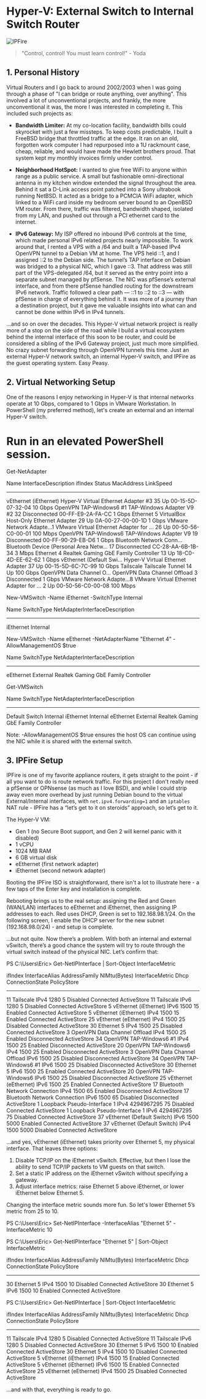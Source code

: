 # Hyper-V: External Switch to Internal Switch Router

![IPFire](images/ipfire.png)

> "Control, control! You must learn control!" - Yoda

## 1.  Personal History

Virtual Routers and I go back to around 2002/2003 when I was going through a phase of "I can bridge or route anything, over anything". This involved a lot of unconventional projects, and frankly, the more unconventional it was, the more I was interested in completing it. This included such projects as:

- **Bandwidth Limiter:** At my co-location facility, bandwidth bills could skyrocket with just a few missteps. To keep costs predictable, I built a FreeBSD bridge that throttled traffic at the edge. It ran on an old, forgotten work computer I had repurposed into a 1U rackmount case, cheap, reliable, and would have made the Hewlett brothers proud. That system kept my monthly invoices firmly under control.

- **Neighborhood HotSpot:** I wanted to give free WiFi to anyone within range as a public service. A small but fashionable omni-directional antenna in my kitchen window extended the signal throughout the area. Behind it sat a D-Link access point patched into a Sony ultrabook running NetBSD. It acted as a bridge to a PCMCIA WiFi adapter, which linked to a WiFi card inside my bedroom server bound to an OpenBSD VM router. From there, traffic was filtered, bandwidth shaped, isolated from my LAN, and pushed out through a PCI ethernet card to the internet.

- **IPv6 Gateway:** My ISP offered no inbound IPv6 controls at the time, which made personal IPv6 related projects nearly impossible. To work around that, I rented a VPS with a /64 and built a TAP-based IPv4 OpenVPN tunnel to a Debian VM at home. The VPS held ::1, and I assigned ::2 to the Debian side. The tunnel’s TAP interface on Debian was bridged to a physical NIC, which I gave ::3. That address was still part of the VPS-delegated /64, but it served as the entry point into a separate subnet managed by pfSense. The NIC was pfSense’s external interface, and from there pfSense handled routing for the downstream IPv6 network. Traffic followed a clear path — ::1 to ::2 to ::3 — with pfSense in charge of everything behind it. It was more of a journey than a destination project, but it gave me valuable insights into what can and cannot be done within IPv6 in IPv4 tunnels.

...and so on over the decades. This Hyper-V virtual network project is really more of a stop on the side of the road while I build a virtual ecosystem behind the internal interface of this soon to be router, and could be considered a sibling of the IPv6 Gateway project, just much more simplified. No crazy subnet forwarding through OpenVPN tunnels this time. Just an external Hyper-V network switch, an internal Hyper-V switch, and IPFire as the guest operating system. Easy Peasy.


## 2. Virtual Networking Setup

One of the reasons I enjoy networking in Hyper-V is that internal networks operate at 10 Gbps, compared to 1 Gbps in VMware Workstation. In PowerShell (my preferred method), let's create an external and an internal Hyper-V switch.

# Run in an elevated PowerShell session.

Get-NetAdapter

Name                      InterfaceDescription                         ifIndex Status       MacAddress             LinkSpeed
----                      --------------------                         ------- ------       ----------             ---------
vEthernet (iEthernet)     Hyper-V Virtual Ethernet Adapter #3               35 Up           00-15-5D-07-32-04        10 Gbps
OpenVPN TAP-Windows6 #1   TAP-Windows Adapter V9 #2                         32 Disconnected 00-FF-E9-2A-FA-CC         1 Gbps
Ethernet 5                VirtualBox Host-Only Ethernet Adapter             29 Up           0A-00-27-00-00-1D         1 Gbps
VMware Network Adapte...1 VMware Virtual Ethernet Adapter for ...           26 Up           00-50-56-C0-00-01       100 Mbps
OpenVPN TAP-Windows6      TAP-Windows Adapter V9                            19 Disconnected 00-FF-90-29-EB-D6         1 Gbps
Bluetooth Network Conn... Bluetooth Device (Personal Area Netw...           17 Disconnected CC-28-AA-6B-1B-34         3 Mbps
Ethernet 4                Realtek Gaming GbE Family Controller              13 Up           18-C0-4D-EE-62-62         1 Gbps
vEthernet (Default Swi... Hyper-V Virtual Ethernet Adapter                  37 Up           00-15-5D-6C-7C-99        10 Gbps
Tailscale                 Tailscale Tunnel                                  14 Up                                   100 Gbps
OpenVPN Data Channel O... OpenVPN Data Channel Offload                       3 Disconnected                           1 Gbps
VMware Network Adapte...8 VMware Virtual Ethernet Adapter for ...            2 Up           00-50-56-C0-00-08       100 Mbps

New-VMSwitch -Name iEthernet -SwitchType Internal

Name       SwitchType NetAdapterInterfaceDescription
----       ---------- ------------------------------
iEthernet  Internal

New-VMSwitch -Name eEthernet -NetAdapterName "Ethernet 4" -AllowManagementOS $true

Name       SwitchType NetAdapterInterfaceDescription
----       ---------- ------------------------------
eEthernet  External   Realtek Gaming GbE Family Controller

Get-VMSwitch

Name            SwitchType NetAdapterInterfaceDescription
----            ---------- ------------------------------
Default Switch  Internal
iEthernet       Internal
eEthernet       External   Realtek Gaming GbE Family Controller

Note: -AllowManagementOS $true ensures the host OS can continue using the NIC while it is shared with the external switch.

## 3. IPFire Setup

IPFire is one of my favorite appliance routers, it gets straight to the point - if all you want to do is route network traffic. For this project I don't really need a pfSense or OPNsense (as much as I love BSD), and while I could strip away even more overhead by just running Debian bound to the virtual External/Internal interfaces, with `net.ipv4.forwarding=1` and an `iptables` NAT rule - IPFire has a “let’s get to it on steroids” approach, so let’s get to it.

The Hyper-V VM:
- Gen 1 (no Secure Boot support, and Gen 2 will kernel panic with it disabled)
- 1 vCPU
- 1024 MB RAM
- 6 GB virtual disk
- eEthernet (first network adapter)
- iEthernet (second network adapter)

Booting the IPFire ISO is straightforward, there isn't a lot to illustrate here - a few taps of the Enter key and installation is complete.

Rebooting brings us to the real setup: assigning the Red and Green (WAN/LAN) interfaces to eEthernet and iEthernet, then assigning IP addresses to each. Red uses DHCP, Green is set to 192.168.98.1/24. On the following screen, I enable the DHCP server for the new subnet (192.168.98.0/24) - and setup is complete.

...but not quite. Now there’s a problem. With both an internal and external vSwitch, there’s a good chance the system will try to route through the virtual switch instead of the physical NIC. Let’s confirm that:

PS C:\Users\Eric> Get-NetIPInterface | Sort-Object InterfaceMetric

ifIndex InterfaceAlias                  AddressFamily NlMtu(Bytes) InterfaceMetric Dhcp     ConnectionState PolicyStore
------- --------------                  ------------- ------------ --------------- ----     --------------- -----------
11      Tailscale                       IPv4                  1280               5 Disabled Connected       ActiveStore
11      Tailscale                       IPv6                  1280               5 Disabled Connected       ActiveStore
5       vEthernet (iEthernet)           IPv6                  1500              15 Enabled  Connected       ActiveStore
5       vEthernet (iEthernet)           IPv4                  1500              15 Enabled  Connected       ActiveStore
25      vEthernet (eEthernet)           IPv4                  1500              25 Disabled Connected       ActiveStore
30      Ethernet 5                      IPv4                  1500              25 Disabled Connected       ActiveStore
3       OpenVPN Data Channel Offload    IPv4                  1500              25 Enabled  Disconnected    ActiveStore
34      OpenVPN TAP-Windows6 #1         IPv4                  1500              25 Enabled  Disconnected    ActiveStore
20      OpenVPN TAP-Windows6            IPv4                  1500              25 Enabled  Disconnected    ActiveStore
3       OpenVPN Data Channel Offload    IPv6                  1500              25 Disabled Disconnected    ActiveStore
34      OpenVPN TAP-Windows6 #1         IPv6                  1500              25 Disabled Disconnected    ActiveStore
30      Ethernet 5                      IPv6                  1500              25 Enabled  Connected       ActiveStore
20      OpenVPN TAP-Windows6            IPv6                  1500              25 Disabled Disconnected    ActiveStore
25      vEthernet (eEthernet)           IPv6                  1500              25 Enabled  Connected       ActiveStore
17      Bluetooth Network Connection    IPv4                  1500              65 Enabled  Disconnected    ActiveStore
17      Bluetooth Network Connection    IPv6                  1500              65 Disabled Disconnected    ActiveStore
1       Loopback Pseudo-Interface 1     IPv4            4294967295              75 Disabled Connected       ActiveStore
1       Loopback Pseudo-Interface 1     IPv6            4294967295              75 Disabled Connected       ActiveStore
37      vEthernet (Default Switch)      IPv6                  1500            5000 Enabled  Connected       ActiveStore
37      vEthernet (Default Switch)      IPv4                  1500            5000 Disabled Connected       ActiveStore

...and yes, vEthernet (iEthernet) takes priority over Ethernet 5, my physical interface. That leaves three options:

1. Disable TCP/IP on the iEthernet vSwitch. Effective, but then I lose the ability to send TCP/IP packets to VM guests on that switch.  
2. Set a static IP address on the iEthernet vSwitch without specifying a gateway.  
3. Adjust interface metrics: raise Ethernet 5 above iEthernet, or lower iEthernet below Ethernet 5.  

Changing the interface metric sounds more fun. So let's lower Ethernet 5’s metric from 25 to 10.

PS C:\Users\Eric> Set-NetIPInterface -InterfaceAlias "Ethernet 5" -InterfaceMetric 10

PS C:\Users\Eric> Get-NetIPInterface "Ethernet 5" | Sort-Object InterfaceMetric

ifIndex InterfaceAlias                  AddressFamily NlMtu(Bytes) InterfaceMetric Dhcp     ConnectionState PolicyStore
------- --------------                  ------------- ------------ --------------- ----     --------------- -----------
30      Ethernet 5                      IPv4                  1500              10 Disabled Connected       ActiveStore
30      Ethernet 5                      IPv6                  1500              10 Enabled  Connected       ActiveStore

PS C:\Users\Eric> Get-NetIPInterface | Sort-Object InterfaceMetric

ifIndex InterfaceAlias                  AddressFamily NlMtu(Bytes) InterfaceMetric Dhcp     ConnectionState PolicyStore
------- --------------                  ------------- ------------ --------------- ----     --------------- -----------
11      Tailscale                       IPv4                  1280               5 Disabled Connected       ActiveStore
11      Tailscale                       IPv6                  1280               5 Disabled Connected       ActiveStore
30      Ethernet 5                      IPv6                  1500              10 Enabled  Connected       ActiveStore
30      Ethernet 5                      IPv4                  1500              10 Disabled Connected       ActiveStore
5       vEthernet (iEthernet)           IPv4                  1500              15 Enabled  Connected       ActiveStore
5       vEthernet (iEthernet)           IPv6                  1500              15 Enabled  Connected       ActiveStore
25      vEthernet (eEthernet)           IPv4                  1500              25 Disabled Connected       ActiveStore

...and with that, everything is ready to go.













